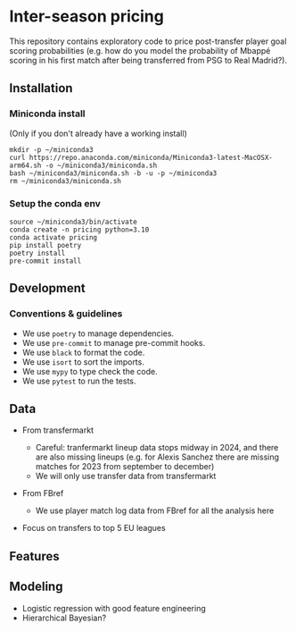 # Inter-season pricing

This repository contains exploratory code to price post-transfer player goal scoring probabilities (e.g. how do you model the probability of Mbappé scoring in his first match after being transferred from PSG to Real Madrid?).

## Installation

### Miniconda install

(Only if you don't already have a working install)

```
mkdir -p ~/miniconda3
curl https://repo.anaconda.com/miniconda/Miniconda3-latest-MacOSX-arm64.sh -o ~/miniconda3/miniconda.sh
bash ~/miniconda3/miniconda.sh -b -u -p ~/miniconda3
rm ~/miniconda3/miniconda.sh
```

### Setup the conda env

```
source ~/miniconda3/bin/activate
conda create -n pricing python=3.10
conda activate pricing
pip install poetry
poetry install
pre-commit install
```

## Development

### Conventions & guidelines

- We use `poetry` to manage dependencies.
- We use `pre-commit` to manage pre-commit hooks.
- We use `black` to format the code.
- We use `isort` to sort the imports.
- We use `mypy` to type check the code.
- We use `pytest` to run the tests.

## Data

- From transfermarkt

  - Careful: tranfermarkt lineup data stops midway in 2024, and there are also missing lineups (e.g. for Alexis Sanchez there are missing matches for 2023 from september to december)
  - We will only use transfer data from transfermarkt

- From FBref

  - We use player match log data from FBref for all the analysis here

- Focus on transfers to top 5 EU leagues

## Features

## Modeling

- Logistic regression with good feature engineering
- Hierarchical Bayesian?
